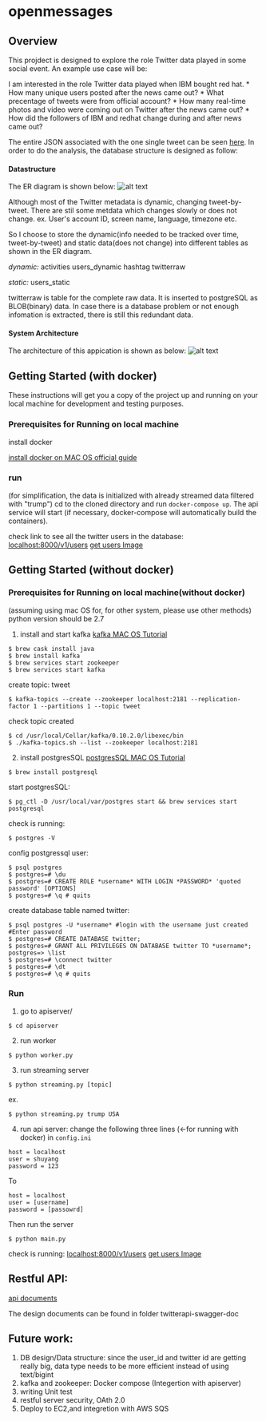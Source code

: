 # openmessages

## Overview
This projdect is designed to explore the role Twitter data played in some social event. An example use case will be:

I am interested in the role Twitter data played when IBM bought red hat.
        * How many unique users posted after the news came out?
        * What precentage of tweets were from official account?
        * How many real-time photos and video were coming out on Twitter after the news came out?
        * How did the followers of IBM and redhat change during and after news came out?

The entire JSON associated with the one single tweet can be seen [here]().
In order to do the analysis, the database structure is designed as follow:
#### Datastructure
The ER diagram is shown below:
![alt text](https://s3.amazonaws.com/testbanking/openmessage.png)

Although most of the Twitter metadata is dynamic, changing tweet-by-tweet. There are stil some metdata which changes slowly or does not change. ex. User's account ID, screen name, language, timezone etc.

So I choose to store the dynamic(info needed to be tracked over time, tweet-by-tweet) and static data(does not change) into different tables as shown in the ER diagram.

*dynamic:*
activities
users_dynamic
hashtag
twitterraw

*static:*
users_static


twitterraw is table for the complete raw data. It is inserted to postgreSQL as BLOB(binary) data. In case there is a database problem or not enough infomation is extracted, there is still this redundant data.


#### System Architecture
The architecture of this appication is shown as below:
![alt text](https://s3.amazonaws.com/testbanking/architecture.jpg)



## Getting Started (with docker)

These instructions will get you a copy of the project up and running on your local machine for development and testing purposes.


### Prerequisites for Running on local machine
install docker

[install docker on MAC OS official guide](https://docs.docker.com/docker-for-mac/install/)

### run
(for simplification, the data is initialized with already streamed data filtered with "trump")
cd to the cloned directory and run `docker-compose up`. The api service will start (if necessary, docker-compose will automatically build the containers).

check link to see all the twitter users in the database:
[localhost:8000/v1/users](http://localhost:8000/v1/users)
[get users Image](https://s3.amazonaws.com/testbanking/restAPI.png)



## Getting Started (without docker)

### Prerequisites for Running on local machine(without docker)
(assuming using mac OS for, for other system, please use other methods)
python version should be 2.7
1. install and start kafka
[kafka MAC OS Tutorial](https://medium.com/@Ankitthakur/apache-kafka-installation-on-mac-using-homebrew-a367cdefd273)
```
$ brew cask install java
$ brew install kafka
$ brew services start zookeeper
$ brew services start kafka
```
create topic: tweet

```
$ kafka-topics --create --zookeeper localhost:2181 --replication-factor 1 --partitions 1 --topic tweet
```
check topic created

```
$ cd /usr/local/Cellar/kafka/0.10.2.0/libexec/bin
$ ./kafka-topics.sh --list --zookeeper localhost:2181
```
2. install postgresSQL
[postgresSQL MAC OS Tutorial](https://www.codementor.io/engineerapart/getting-started-with-postgresql-on-mac-osx-are8jcopb)

```
$ brew install postgresql
```
start postgresSQL:

```
$ pg_ctl -D /usr/local/var/postgres start && brew services start postgresql
```
check is running:

```
$ postgres -V
```
config postgressql user:

```
$ psql postgres
$ postgres=# \du
$ postgres=# CREATE ROLE *username* WITH LOGIN *PASSWORD* 'quoted password' [OPTIONS]
$ postgres=# \q # quits
```

create database table named twitter:

```
$ psql postgres -U *username* #login with the username just created #Enter password
$ postgres=# CREATE DATABASE twitter;
$ postgres=# GRANT ALL PRIVILEGES ON DATABASE twitter TO *username*; postgres=> \list
$ postgres=# \connect twitter
$ postgres=# \dt
$ postgres=# \q # quits
```


### Run
1. go to apiserver/

```
$ cd apiserver
```
2. run worker

```
$ python worker.py
```

3. run streaming server

```
$ python streaming.py [topic]
```
ex.

```
$ python streaming.py trump USA
```


4. run api server:
change the following three lines (<-for running with docker) in `config.ini`

```
host = localhost
user = shuyang
password = 123
```
To

```
host = localhost
user = [username]
password = [passowrd]
```
Then run the server

```
$ python main.py
```
check is running: [localhost:8000/v1/users](http://localhost:8000/v1/users)
[get users Image](https://s3.amazonaws.com/testbanking/restAPI.png)

## Restful API:
[api documents](https://s3.amazonaws.com/testbanking/index.html)

The design documents can be found in folder twitterapi-swagger-doc


## Future work:

1. DB design/Data structure: since the user_id and twitter id are getting really big, data type needs to be more efficient instead of using text/bigint
2. kafka and zookeeper: Docker compose (Integertion with apiserver)
3. writing Unit test
3. restful server security, OAth 2.0
4. Deploy to EC2,and integretion with AWS SQS